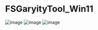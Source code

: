 # FSGaryityTool_Win11

![image](https://github.com/SQc04/FSGaryityTool_Win11/assets/47497442/6c039119-9fbc-4c4c-8691-1afdea4bdcc3)
![image](https://github.com/SQc04/FSGaryityTool_Win11/assets/47497442/637dd4de-7c80-46e3-9803-719c4df64649)
![image](https://github.com/SQc04/FSGaryityTool_Win11/assets/47497442/e0862d93-c28b-4ad0-b39b-6af28bcd67ae)


